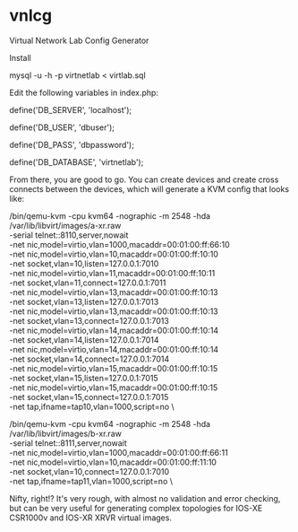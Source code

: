 vnlcg
=====

Virtual Network Lab Config Generator

Install

mysql -u <username> -h <hostname> -p virtnetlab < virtlab.sql

Edit the following variables in index.php:

define('DB_SERVER', 'localhost');

define('DB_USER', 'dbuser');

define('DB_PASS', 'dbpassword');

define('DB_DATABASE', 'virtnetlab');


From there, you are good to go. You can create devices and create cross connects between the devices, which will generate a KVM config that looks like:


/bin/qemu-kvm -cpu kvm64 -nographic -m 2548 -hda /var/lib/libvirt/images/a-xr.raw \
 -serial telnet::8110,server,nowait \
 -net nic,model=virtio,vlan=1000,macaddr=00:01:00:ff:66:10 \
 -net nic,model=virtio,vlan=10,macaddr=00:01:00:ff:10:10 \
 -net socket,vlan=10,listen=127.0.0.1:7010 \
 -net nic,model=virtio,vlan=11,macaddr=00:01:00:ff:10:11 \
 -net socket,vlan=11,connect=127.0.0.1:7011 \
 -net nic,model=virtio,vlan=13,macaddr=00:01:00:ff:10:13 \
 -net socket,vlan=13,listen=127.0.0.1:7013 \
 -net nic,model=virtio,vlan=13,macaddr=00:01:00:ff:10:13 \
 -net socket,vlan=13,connect=127.0.0.1:7013 \
 -net nic,model=virtio,vlan=14,macaddr=00:01:00:ff:10:14 \
 -net socket,vlan=14,listen=127.0.0.1:7014 \
 -net nic,model=virtio,vlan=14,macaddr=00:01:00:ff:10:14 \
 -net socket,vlan=14,connect=127.0.0.1:7014 \
 -net nic,model=virtio,vlan=15,macaddr=00:01:00:ff:10:15 \
 -net socket,vlan=15,listen=127.0.0.1:7015 \
 -net nic,model=virtio,vlan=15,macaddr=00:01:00:ff:10:15 \
 -net socket,vlan=15,connect=127.0.0.1:7015 \
 -net tap,ifname=tap10,vlan=1000,script=no \


/bin/qemu-kvm -cpu kvm64 -nographic -m 2548 -hda /var/lib/libvirt/images/b-xr.raw \
 -serial telnet::8111,server,nowait \
 -net nic,model=virtio,vlan=1000,macaddr=00:01:00:ff:66:11 \
 -net nic,model=virtio,vlan=10,macaddr=00:01:00:ff:11:10 \
 -net socket,vlan=10,connect=127.0.0.1:7010 \
 -net tap,ifname=tap11,vlan=1000,script=no \
 
Nifty, right!? It's very rough, with almost no validation and error checking, but can be very useful for generating complex topologies for IOS-XE CSR1000v and IOS-XR XRVR virtual images.

